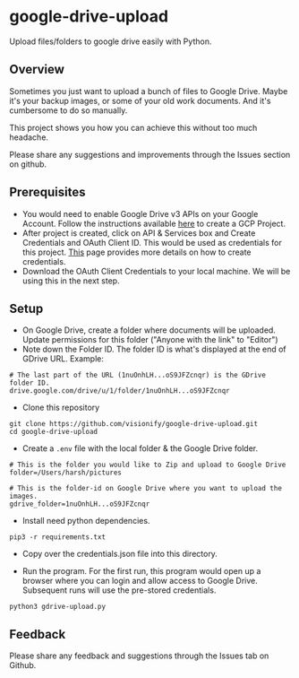 # google-drive-upload
Upload files/folders to google drive easily with Python.

## Overview
Sometimes you just want to upload a bunch of files to Google Drive. Maybe it's your backup images, or some of your old work documents. And it's cumbersome to do so manually.

This project shows you how you can achieve this without too much headache.   

Please share any suggestions and improvements through the Issues section on github.

## Prerequisites
* You would need to enable Google Drive v3 APIs on your Google Account. Follow the instructions available [here](https://developers.google.com/workspace/guides/create-project ) to create a GCP Project.
* After project is created, click on API & Services box and Create Credentials and OAuth Client ID. This would be used as credentials for this project. [This](https://developers.google.com/workspace/guides/create-credentials) page provides more details on how to create credentials. 
* Download the OAuth Client Credentials to your local machine. We will be using this in the next step. 

## Setup 
* On Google Drive, create a folder where documents will be uploaded. Update permissions for this folder ("Anyone with the link" to "Editor") 
* Note down the Folder ID. The folder ID is what's displayed at the end of GDrive URL. Example:
```
# The last part of the URL (1nuOnhLH...oS9JFZcnqr) is the GDrive folder ID. 
drive.google.com/drive/u/1/folder/1nuOnhLH...oS9JFZcnqr
```

* Clone this repository
```
git clone https://github.com/visionify/google-drive-upload.git
cd google-drive-upload
```

* Create a `.env` file with the local folder & the Google Drive folder.  
```
# This is the folder you would like to Zip and upload to Google Drive
folder=/Users/harsh/pictures

# This is the folder-id on Google Drive where you want to upload the images.
gdrive_folder=1nuOnhLH...oS9JFZcnqr
```

* Install need python dependencies.
```
pip3 -r requirements.txt
```

* Copy over the credentials.json file into this directory.

* Run the program. For the first run, this program would open up a browser where you can login and allow access to Google Drive. Subsequent runs will use the pre-stored credentials.
```
python3 gdrive-upload.py
```

## Feedback
Please share any feedback and suggestions through the Issues tab on Github.
 